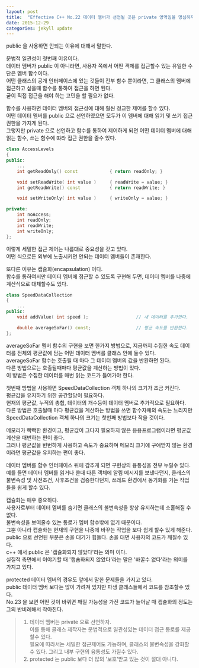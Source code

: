 ```yaml
---
layout: post
title:  "Effective C++ No.22 데이터 멤버가 선언될 곳은 private 영역임을 명심하자"
date: 2015-12-29
categories: jekyll update
---
```


public 을 사용하면 안되는 이유에 대해서 말한다.  

문법적 일관성이 첫번째 이유이다.  
데이터 멤버가 public 이 아니라면, 사용자 쪽에서 어떤 객체를 접근할수 있는 유일한 수단은 멤버 함수이다.  
어떤 클래스의 공개 인터페이스에 있는 것들이 전부 함수 뿐이라면, 그 클래스의 멤버에 접근하고 싶을때 함수를 통하여 접근을 하면 된다.  
굳이 직접 접근을 해야 하는 고민을 할 필요가 없다.  

함수를 사용하면 데이터 멤버의 접근성에 대해 훨씬 정교한 제어를 할수 있다.    
어떤 데이터 멤버를 public 으로 선언하였으면 모두가 이 멤버에 대해 읽기 및 쓰기 접근 권한을 가지게 된다.  
그렇지만 private 으로 선언하고 함수를 통하여 제어하게 되면 어떤 데이터 멤버에 대해 읽는 함수, 쓰는 함수에 땨라 접근 권한을 줄수 있다.  

```c++
class AccessLevels
{
public:
    ...
    int getReadOnly() const            { return readOnly; }

    void setReadWrite( int value )     { readWrite = value; }
    int getReadWrite() const           { return readWrite; }

    void setWriteOnly( int value )     { writeOnly = value; }

private:
    int noAccess;
    int readOnly;
    int readWrite;
    int writeOnly;
};
```

이렇게 세밀한 접근 제어는 나름대로 중요성을 갖고 있다.  
어떤 식으로든 외부에 노출시키면 안되는 데이터 멤버들이 존재한다.  

또다른 이유는 캡슐화(encapsulation) 이다.  
함수를 통하여서만 데이터 멤버에 접근할 수 있도록 구현해 두면, 데이터 멤버를 나중에 계산식으로 대체할수도 있다.  

```c++
class SpeedDataCollection
{
    ...
public:
    void addValue( int speed );                  // 새 데이터를 추가한다.  

    double averageSoFar() const;                 // 평균 속도를 반환한다.  
};
```

averageSoFar 멤버 함수의 구현을 보면 한가지 방법으로, 지금까지 수집한 속도 데이터를 전체의 평균값에 담는 어떤 데이터 멤버를 클래스 안에 둘수 있다.  
averageSoFar 함수는 호출될 때 마다 그 데이터 멤버의 값을 반환하면 된다.  
다른 방법으로는 호출될때마다 평균값을 계산하는 방법이 있다.  
이 방법은 수집한 데이터를 매번 읽는 코드가 들어가야 한다.  

첫번째 방법을 사용하면 SpeedDataCollection 객체 하나의 크기가 조금 커진다.  
평균값을 유지하기 위한 공간할당이 필요하다.  
현재의 평균값, 누적의 총합, 데이터의 개수등이 데이터 멤버로 추가적으로 필요하다.  
다른 방법은 호출될때 마다 평균값을 계산하는 방법을 쓰면 함수자체의 속도는 느리지만 SpeedDataCollection 객체 하나의 크기는 첫번째 방법보다 작을 것이다.  

메모리가 빡빡한 환경이고, 평균값이 그다지 필요하지 않은 응용프로그램이라면 평균값 계산을 매번하는 편이 좋다.  
그러나 평균값을 빈번하게 사용하고 속도가 중요하며 메모리 크기에 구애받지 않는 환경이라면 평균값을 유지하는 편이 좋다.  

데이터 멤버를 함수 인터페이스 뒤에 감추게 되면 구현상의 융통성을 전부 누릴수 있다.  
예를 들면 데이터 멤버를 읽거나 쓸때 다른 객체에 알림 메시지를 보낸다던지, 클래스의 불변속성 및 사전조건, 사후조건을 검증한다던지, 쓰레드 환경에서 동기화를 거는 작업들을 쉽게 할수 있다.  

캡슐화는 매우 중요하다.  
사용자로부터 데이터 멤버를 숨기면 클래스의 불변속성을 항상 유지하는데 소홀해질 수 없다.  
불변속성을 보여줄수 있는 통로가 멤버 함수밖에 없기 때문이다.  
그뿐 아니라 캡슐화는 현재의 구현을 나중에 바꾸는 작업을 보다 쉽게 할수 있게 해준다.  
public 으로 선언된 부분은 손을 대기가 힘들다.  손을 대면 사용자의 코드가 깨질수 있다.  
c++ 에서 public 은 '캡슐화되지 않았다'라는 의미 이다.  
실질적 측면에서 이야기할 때 '캡슙화되지 않았다'라는 말은 '바꿀수 없다'라는 의미를 가지고 있다.  

protected 데이터 멤버의 경우도 앞에서 말한 문제들을 가지고 있다.  
public 데이터 멤버 보다는 많이 가려져 있지만 파생 클래스들에서 코드를 참조할수 있다.  
No.23 을 보면 어떤 것이 바뀌면 깨질 가능성을 가진 코드가 늘어날 때 캡슐화의 정도는 그의 반비례해서 작아진다.  




> 1. 데이터 멤버는 private 으로 선언하자.  
>    이를 통해 클래스 제작자는 문법적으로 일관성있는 데이터 접근 통로를 제공할수 있다.  
>    필요에 따라서는 세밀한 접근제어도 가능하며, 클래스의 불변속성을 강화할 수 있다.
>    그리고 내부 구현의 융통성도 가질수 있다.  
> 2. protected 는 public 보다 더 많의 '보호'받고 있는 것이 절대 아니다.  
